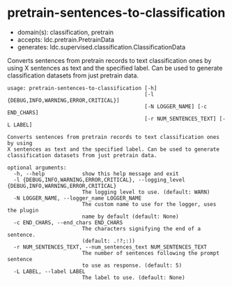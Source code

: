 # pretrain-sentences-to-classification

* domain(s): classification, pretrain
* accepts: ldc.pretrain.PretrainData
* generates: ldc.supervised.classification.ClassificationData

Converts sentences from pretrain records to text classification ones by using X sentences as text and the specified label. Can be used to generate classification datasets from just pretrain data.

```
usage: pretrain-sentences-to-classification [-h]
                                            [-l {DEBUG,INFO,WARNING,ERROR,CRITICAL}]
                                            [-N LOGGER_NAME] [-c END_CHARS]
                                            [-r NUM_SENTENCES_TEXT] [-L LABEL]

Converts sentences from pretrain records to text classification ones by using
X sentences as text and the specified label. Can be used to generate
classification datasets from just pretrain data.

optional arguments:
  -h, --help            show this help message and exit
  -l {DEBUG,INFO,WARNING,ERROR,CRITICAL}, --logging_level {DEBUG,INFO,WARNING,ERROR,CRITICAL}
                        The logging level to use. (default: WARN)
  -N LOGGER_NAME, --logger_name LOGGER_NAME
                        The custom name to use for the logger, uses the plugin
                        name by default (default: None)
  -c END_CHARS, --end_chars END_CHARS
                        The characters signifying the end of a sentence.
                        (default: .!?;:))
  -r NUM_SENTENCES_TEXT, --num_sentences_text NUM_SENTENCES_TEXT
                        The number of sentences following the prompt sentence
                        to use as response. (default: 5)
  -L LABEL, --label LABEL
                        The label to use. (default: None)
```
